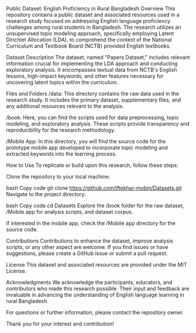Public Dataset: English Proficiency in Rural Bangladesh
Overview
This repository contains a public dataset and associated resources used in a research study focused on addressing English language proficiency challenges among rural students in Bangladesh. The research utilizes an unsupervised topic modeling approach, specifically employing Latent Dirichlet Allocation (LDA), to comprehend the context of the National Curriculum and Textbook Board (NCTB) provided English textbooks.

Dataset Description
The dataset, named "Papers Dataset," includes relevant information crucial for implementing the LDA approach and conducting exploratory analysis. It encompasses textual data from NCTB's English lessons, high-impact keywords, and other features necessary for uncovering latent topics within the curriculum.

Files and Folders
/data: This directory contains the raw data used in the research study. It includes the primary dataset, supplementary files, and any additional resources relevant to the analysis.

/book: Here, you can find the scripts used for data preprocessing, topic modeling, and exploratory analysis. These scripts provide transparency and reproducibility for the research methodology.

/Mobile App: In this directory, you will find the source code for the prototype mobile app developed to incorporate topic modeling and extracted keywords into the learning process.

How to Use
To replicate or build upon this research, follow these steps:

Clone the repository to your local machine:

bash
Copy code
git clone https://github.com/Iftekhar-mobin/Datasets.git
Navigate to the project directory:

bash
Copy code
cd Datasets
Explore the /book folder for the raw dataset, /Mobile app for analysis scripts, and dataset corpus.

If interested in the mobile app, check the /Mobile app directory for the source code.

Contributions
Contributions to enhance the dataset, improve analysis scripts, or any other aspect are welcome. If you find issues or have suggestions, please create a GitHub issue or submit a pull request.

License
This dataset and associated resources are provided under the MIT License.

Acknowledgments
We acknowledge the participants, educators, and contributors who made this research possible. Their input and feedback are invaluable in advancing the understanding of English language learning in rural Bangladesh.

For questions or further information, please contact the repository owner.

Thank you for your interest and contribution!
